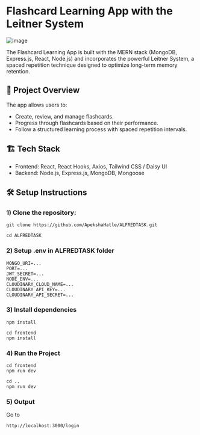 # Flashcard Learning App with the Leitner System
![image](https://github.com/user-attachments/assets/8615793b-8c9c-40dc-bf32-fcbbecf690fc)

The Flashcard Learning App is built with the MERN stack (MongoDB, Express.js, React, Node.js) and incorporates the powerful Leitner System, a spaced repetition technique designed to optimize long-term memory retention.

## 🚀 Project Overview

The app allows users to:
* Create, review, and manage flashcards.
* Progress through flashcards based on their performance.
* Follow a structured learning process with spaced repetition intervals.

## 🏗️ Tech Stack

* Frontend: React, React Hooks, Axios, Tailwind CSS / Daisy UI
* Backend: Node.js, Express.js, MongoDB, Mongoose

## 🛠️ Setup Instructions

### 1) Clone the repository:
 ```
git clone https://github.com/ApekshaHatle/ALFREDTASK.git
```
```
cd ALFREDTASK
```
### 2) Setup .env in ALFREDTASK folder
```
MONGO_URI=...
PORT=...
JWT_SECRET=...
NODE_ENV=...
CLOUDINARY_CLOUD_NAME=...
CLOUDINARY_API_KEY=...
CLOUDINARY_API_SECRET=...
```
### 3) Install dependencies
```
npm install
```
```
cd frontend
npm install
```
### 4) Run the Project
```
cd frontend
npm run dev
```
```
cd ..
npm run dev
```

### 5) Output
Go to 
```
http://localhost:3000/login
```
